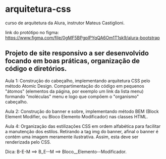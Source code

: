 # arquitetura-css
curso de arquitetura da Alura, instrutor Mateus Castiglioni.

link do protótipo no figma: https://www.figma.com/file/0gMF5BPgplPYqQA6Om1T1sk9/alura-bootstrap

Projeto de site responsivo a ser desenvolvido focando em boas práticas, organização de código e diretórios.
----------
Aula 1: Construção do cabeçalho, implementando arquitetura CSS pelo método Atomic Design. Compartimentação do código em pequenos "átomos" (elementos da página, por exemplo um link da lista menu) formando "moléculas" menu e logo que compõem o "organismo" cabeçalho.

Aula 2: Construção do banner e sobre, implementando método BEM (Block Element Modifier, ou Bloco Elemento Modificador) nas classes HTML.

Aula 4: Organização das estilizações CSS em ordem alfabética para facilitar a manutenção dos estilos. Retirando a tag img do banner, afinal o banner é contém uma imagem meramente ilustrativa. Assim, esta deve ser renderizada pelo CSS.

Dica: B-E-M ==> B_E--M ==> Bloco__Elemento--Modificador.